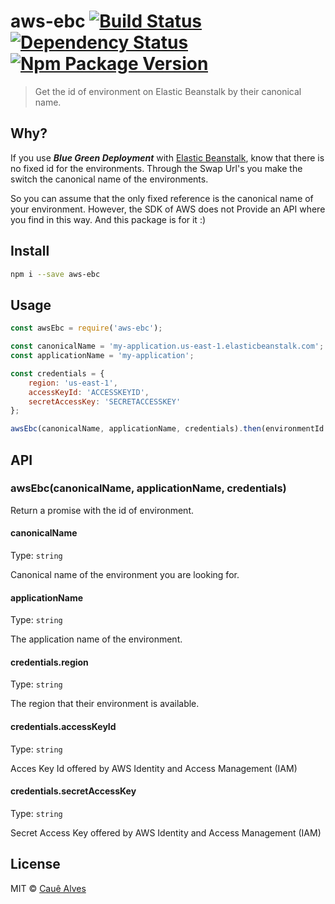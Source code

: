 # aws-ebc [![Build Status](https://travis-ci.org/ceasbz/aws-ebc.svg?branch=master)](https://travis-ci.org/ceasbz/aws-ebc) [![Dependency Status](https://david-dm.org/ceasbz/aws-ebc.svg?style=flat-square)](https://david-dm.org/ceasbz/aws-ebc) [![Npm Package Version](https://img.shields.io/npm/v/aws-ebc.svg?style=flat-square)](https://www.npmjs.org/package/aws-ebc)

> Get the id of environment on Elastic Beanstalk by their canonical name.


## Why? 

If you use ***Blue Green Deployment*** with [Elastic Beanstalk](https://aws.amazon.com/elasticbeanstalk/), know that there is no fixed id for the environments. Through the Swap Url's you make the switch the canonical name of the environments. 

So you can assume that the only fixed reference is the canonical name of your environment. However, the SDK of AWS does not Provide an API where you find in this way. And this package is for it :)

## Install

```bash
npm i --save aws-ebc
```

## Usage

```js
const awsEbc = require('aws-ebc');

const canonicalName = 'my-application.us-east-1.elasticbeanstalk.com';
const applicationName = 'my-application';

const credentials = {
    region: 'us-east-1',
    accessKeyId: 'ACCESSKEYID',
    secretAccessKey: 'SECRETACCESSKEY'
};

awsEbc(canonicalName, applicationName, credentials).then(environmentId => console.log(environmentId));
```

## API

### awsEbc(canonicalName, applicationName, credentials)

Return a promise with the id of environment.

#### canonicalName

Type: `string`

Canonical name of the environment you are looking for.

#### applicationName

Type: `string`

The application name of the environment.

#### credentials.region

Type: `string`

The region that their environment is available.

#### credentials.accessKeyId

Type: `string`

Acces Key Id offered by AWS Identity and Access Management (IAM)

#### credentials.secretAccessKey

Type: `string`

Secret Access Key offered by AWS Identity and Access Management (IAM)

## License

MIT © [Cauê Alves](./README.md)

